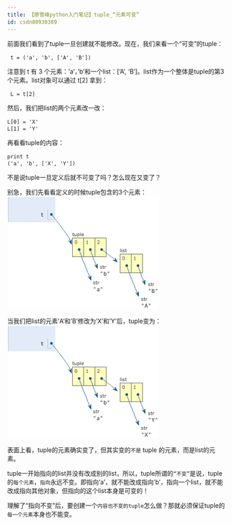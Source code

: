 ```yaml
---
title: 【廖雪峰python入门笔记】tuple_“元素可变”
id: csdn80930389
---
```


前面我们看到了tuple一旦创建就不能修改。现在，我们来看一个“可变”的tuple：

```
 t = ('a', 'b', ['A', 'B'])
```

注意到 t 有 3 个元素：’a’，’b’和一个list：[‘A’, ‘B’]。list作为一个整体是tuple的第3个元素。list对象可以通过 t[2] 拿到：

```
 L = t[2]
```

然后，我们把list的两个元素改一改：

```
L[0] = 'X'
L[1] = 'Y'
```

再看看tuple的内容：

```
print t
('a', 'b', ['X', 'Y'])
```

不是说tuple一旦定义后就不可变了吗？怎么现在又变了？

别急，我们先看看定义的时候tuple包含的3个元素：
![](../img/cd39718260ffaac3b115e0845fafeaad.png)

当我们把list的元素’A’和’B’修改为’X’和’Y’后，tuple变为：
![](../img/d960ad86a1f34b07bf553544c3e77cdf.png)

表面上看，tuple的元素确实变了，但其实变的`不是` tuple 的元素，而是list的元素。

tuple一开始指向的list并没有改成别的list，所以，tuple所谓的`“不变”`是说，tuple的`每个元素`，`指向`永远不变。即指向’a’，就不能改成指向’b’，指向一个list，就不能改成指向其他对象，但指向的这个list本身是可变的！

理解了“指向不变”后，要创建一个`内容也不变的tuple`怎么做？那就必须保证tuple的`每一个元素`本身也不能变。